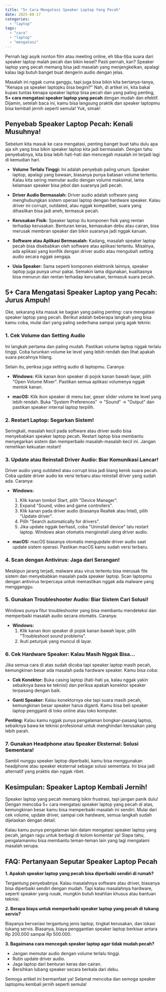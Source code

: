 ```yaml
---
title: "5+ Cara Mengatasi Speaker Laptop Yang Pecah"
date: 2025-08-17
categories: 
  - "laptop"
tags: 
  - "cara"
  - "laptop"
  - "mengatasi"
---
```


Pernah lagi asyik nonton film atau meeting online, eh tiba-tiba suara dari speaker laptop malah pecah dan bikin kesel? Pasti pernah, kan? Speaker laptop yang pecah memang bisa jadi masalah yang menjengkelkan, apalagi kalau lagi butuh banget buat dengerin audio dengan jelas.

Masalah ini nggak cuma ganggu, tapi juga bisa bikin kita bertanya-tanya, "Kenapa ya speaker laptopku bisa begini?" Nah, di artikel ini, kita bakal kupas tuntas kenapa speaker laptop bisa pecah dan yang paling penting, **5+ cara mengatasi speaker laptop yang pecah** dengan mudah dan efektif. Dijamin, setelah baca ini, kamu bisa langsung praktik dan speaker laptopmu bisa kembali jernih seperti semula! Yuk, simak!

## Penyebab Speaker Laptop Pecah: Kenali Musuhnya!

Sebelum kita masuk ke cara mengatasi, penting banget buat tahu dulu apa aja sih yang bisa bikin speaker laptop kita jadi bermasalah. Dengan tahu penyebabnya, kita bisa lebih hati-hati dan mencegah masalah ini terjadi lagi di kemudian hari.

- **Volume Terlalu Tinggi:** Ini adalah penyebab paling umum. Speaker laptop, apalagi yang bawaan, biasanya punya batasan volume tertentu. Kalau kita sering memutar audio dengan volume maksimal, lama kelamaan speaker bisa jebol dan suaranya jadi pecah.
    
- **Driver Audio Bermasalah:** Driver audio adalah software yang menghubungkan sistem operasi laptop dengan hardware speaker. Kalau driver ini corrupt, outdated, atau nggak kompatibel, suara yang dihasilkan bisa jadi aneh, termasuk pecah.
    
- **Kerusakan Fisik:** Speaker laptop itu komponen fisik yang rentan terhadap kerusakan. Benturan keras, kemasukan debu atau cairan, bisa merusak membran speaker dan bikin suaranya jadi nggak karuan.
    
- **Software atau Aplikasi Bermasalah:** Kadang, masalah speaker laptop pecah bisa disebabkan oleh software atau aplikasi tertentu. Misalnya, ada aplikasi yang konflik dengan driver audio atau mengubah setting audio secara nggak sengaja.
    
- **Usia Speaker:** Sama seperti komponen elektronik lainnya, speaker laptop juga punya umur pakai. Semakin lama digunakan, kualitasnya bisa menurun dan rentan terhadap kerusakan, termasuk suara pecah.
    

## 5+ Cara Mengatasi Speaker Laptop yang Pecah: Jurus Ampuh!

Oke, sekarang kita masuk ke bagian yang paling penting: cara mengatasi speaker laptop yang pecah. Berikut adalah beberapa langkah yang bisa kamu coba, mulai dari yang paling sederhana sampai yang agak teknis:

### 1\. Cek Volume dan Setting Audio

Ini langkah pertama dan paling mudah. Pastikan volume laptop nggak terlalu tinggi. Coba turunkan volume ke level yang lebih rendah dan lihat apakah suara pecahnya hilang.

Selain itu, periksa juga setting audio di laptopmu. Caranya:

- **Windows:** Klik kanan ikon speaker di pojok kanan bawah layar, pilih "Open Volume Mixer". Pastikan semua aplikasi volumenya nggak mentok kanan.
    
- **macOS:** Klik ikon speaker di menu bar, geser slider volume ke level yang lebih rendah. Buka "System Preferences" -> "Sound" -> "Output" dan pastikan speaker internal laptop terpilih.
    

### 2\. Restart Laptop: Segarkan Sistem!

Seringkali, masalah kecil pada software atau driver audio bisa menyebabkan speaker laptop pecah. Restart laptop bisa membantu menyegarkan sistem dan memperbaiki masalah-masalah kecil ini. Jangan remehkan kekuatan restart!

### 3\. Update atau Reinstall Driver Audio: Biar Komunikasi Lancar!

Driver audio yang outdated atau corrupt bisa jadi biang kerok suara pecah. Coba update driver audio ke versi terbaru atau reinstall driver yang sudah ada. Caranya:

- **Windows:**
    
    1. Klik kanan tombol Start, pilih "Device Manager".
    2. Expand "Sound, video and game controllers".
    3. Klik kanan pada driver audio (biasanya Realtek atau Intel), pilih "Update driver".
    4. Pilih "Search automatically for drivers".
    5. Jika update nggak berhasil, coba "Uninstall device" lalu restart laptop. Windows akan otomatis menginstall ulang driver audio.
- **macOS:** macOS biasanya otomatis mengupdate driver audio saat update sistem operasi. Pastikan macOS kamu sudah versi terbaru.
    

### 4\. Scan dengan Antivirus: Jaga dari Serangan!

Meskipun jarang terjadi, malware atau virus tertentu bisa merusak file sistem dan menyebabkan masalah pada speaker laptop. Scan laptopmu dengan antivirus terpercaya untuk memastikan nggak ada malware yang mengganggu.

### 5\. Gunakan Troubleshooter Audio: Biar Sistem Cari Solusi!

Windows punya fitur troubleshooter yang bisa membantu mendeteksi dan memperbaiki masalah audio secara otomatis. Caranya:

- **Windows:**
    1. Klik kanan ikon speaker di pojok kanan bawah layar, pilih "Troubleshoot sound problems".
    2. Ikuti petunjuk yang muncul di layar.

### 6\. Cek Hardware Speaker: Kalau Masih Nggak Bisa...

Jika semua cara di atas sudah dicoba tapi speaker laptop masih pecah, kemungkinan besar ada masalah pada hardware speaker. Kamu bisa coba:

- **Cek Konektor:** Buka casing laptop (hati-hati ya, kalau nggak yakin sebaiknya bawa ke teknisi) dan periksa apakah konektor speaker terpasang dengan baik.
    
- **Ganti Speaker:** Kalau konektornya oke tapi suara masih pecah, kemungkinan besar speaker harus diganti. Kamu bisa beli speaker laptop pengganti di toko online atau toko komputer.
    

**Penting:** Kalau kamu nggak punya pengalaman bongkar-pasang laptop, sebaiknya bawa ke teknisi profesional untuk menghindari kerusakan yang lebih parah.

### 7\. Gunakan Headphone atau Speaker Eksternal: Solusi Sementara!

Sambil nunggu speaker laptop diperbaiki, kamu bisa menggunakan headphone atau speaker eksternal sebagai solusi sementara. Ini bisa jadi alternatif yang praktis dan nggak ribet.

## Kesimpulan: Speaker Laptop Kembali Jernih!

Speaker laptop yang pecah memang bikin frustrasi, tapi jangan panik dulu! Dengan mencoba 5+ cara mengatasi speaker laptop yang pecah di atas, kemungkinan besar kamu bisa memperbaiki masalah ini sendiri. Mulai dari cek volume, update driver, sampai cek hardware, semua langkah sudah dijelaskan dengan detail.

Kalau kamu punya pengalaman lain dalam mengatasi speaker laptop yang pecah, jangan ragu untuk berbagi di kolom komentar ya! Siapa tahu, pengalamanmu bisa membantu teman-teman lain yang lagi mengalami masalah serupa.

## FAQ: Pertanyaan Seputar Speaker Laptop Pecah

**1\. Apakah speaker laptop yang pecah bisa diperbaiki sendiri di rumah?**

Tergantung penyebabnya. Kalau masalahnya software atau driver, biasanya bisa diperbaiki sendiri dengan mudah. Tapi kalau masalahnya hardware, seperti speaker yang rusak, mungkin butuh keahlian khusus atau bantuan teknisi.

**2\. Berapa biaya untuk memperbaiki speaker laptop yang pecah di tukang servis?**

Biayanya bervariasi tergantung jenis laptop, tingkat kerusakan, dan lokasi tukang servis. Biasanya, biaya penggantian speaker laptop berkisar antara Rp 200.000 sampai Rp 500.000.

**3\. Bagaimana cara mencegah speaker laptop agar tidak mudah pecah?**

- Jangan memutar audio dengan volume terlalu tinggi.
- Rutin update driver audio.
- Jaga laptop dari benturan keras dan cairan.
- Bersihkan lubang speaker secara berkala dari debu.

Semoga artikel ini bermanfaat ya! Selamat mencoba dan semoga speaker laptopmu kembali jernih seperti semula!
